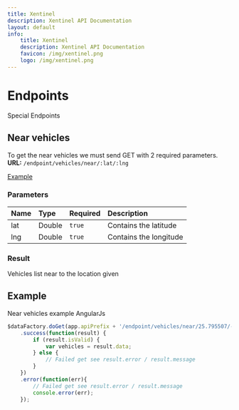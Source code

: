 ```yaml
---
title: Xentinel
description: Xentinel API Documentation
layout: default
info:
    title: Xentinel
    description: Xentinel API Documentation
    favicon: /img/xentinel.png
    logo: /img/xentinel.png
---
```

# Endpoints

Special Endpoints

## Near vehicles

To get the near vehicles we must send GET with 2 required parameters.
__URL:__ `/endpoint/vehicles/near/:lat/:lng`

[Example](#example)

### Parameters

| Name | Type | Required | Description | 
|:--|:-------|:------|:---------------------|
| lat | Double | `true` | Contains the latitude |
| lng | Double | `true` | Contains the longitude |

### Result
Vehicles list near to the location given


## Example
Near vehicles example AngularJs
```js
$dataFactory.doGet(app.apiPrefix + '/endpoint/vehicles/near/25.795507/-108.950868'})
    .success(function(result) {
        if (result.isValid) {
            var vehicles = result.data;
        } else {
            // Failed get see result.error / result.message
        }
    })
    .error(function(err){
        // Failed get see result.error / result.message
        console.error(err);
    });
```